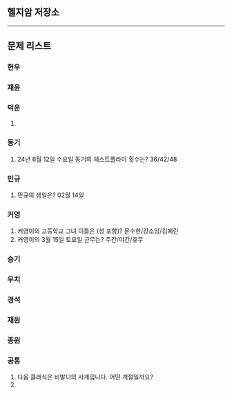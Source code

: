 ## 헬지암 저장소

---

## 문제 리스트

### 현우

### 재윤

### 덕운

1.

### 동기

1. 24년 6월 12일 수요일 동기의 체스트플라이 횟수는? 36/42/48

### 민규

1. 민규의 생일은? 02월 14일

### 커영

1. 커영이의 고등학교 그녀 이름은 (성 포함)? 문수현/강소임/김예린
2. 커영이의 3월 15일 토요일 근무는? 주간/야간/휴무

### 승기

### 우치

### 경석

### 재원

### 종원

### 공통

1. 다음 클래식은 비발디의 사계입니다. 어떤 계절일까요?
2.
